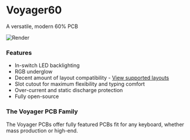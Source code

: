 # Voyager60
A versatile, modern 60% PCB

![Render](https://github.com/ai03-2725/Voyager60/blob/master/Renders/Front.png)

### Features
* In-switch LED backlighting
* RGB underglow
* Decent amount of layout compatibility - [View supported layouts](http://www.keyboard-layout-editor.com/#/gists/c13b7f096e4a905736771dd79d809fa2)
* Slot cutout for maximum flexibility and typing comfort
* Over-current and static discharge protection
* Fully open-source

### The Voyager PCB Family
The Voyager PCBs offer fully featured PCBs fit for any keyboard, whether mass production or high-end.
